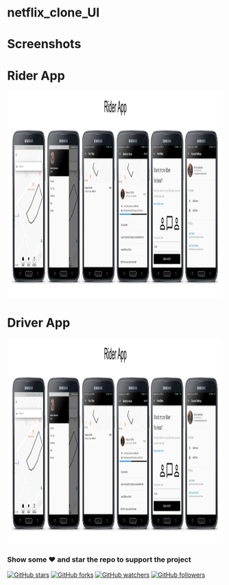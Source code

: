 # netflix_clone_UI

# Screenshots

# Rider App
<img height="480px" style="margin-right:10px;" src="uber_rider/screenshot/riderApp.jpg"><br>

# Driver App
<img height="480px" style="margin-right:10px;" src="uber_rider/screenshot/riderApp.jpg"><br>

### Show some :heart: and star the repo to support the project
[![GitHub stars](https://img.shields.io/github/stars/iampawan/Flutter-UI-Kit.svg?style=social&label=Star)](https://github.com/MarcioQuimbundo/uber_clone) [![GitHub forks](https://img.shields.io/github/forks/iampawan/Flutter-UI-Kit.svg?style=social&label=Fork)](https://github.com/MarcioQuimbundo/uber_clone/fork) [![GitHub watchers](https://img.shields.io/github/watchers/iampawan/Flutter-UI-Kit.svg?style=social&label=Watch)](https://github.com/MarcioQuimbundo/uber_clone) [![GitHub followers](https://img.shields.io/github/followers/iampawan.svg?style=social&label=Follow)](https://github.com/MarcioQuimbundo/flutter_netflix_clone)  

